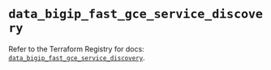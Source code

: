 # `data_bigip_fast_gce_service_discovery`

Refer to the Terraform Registry for docs: [`data_bigip_fast_gce_service_discovery`](https://registry.terraform.io/providers/f5networks/bigip/1.24.1/docs/data-sources/fast_gce_service_discovery).
